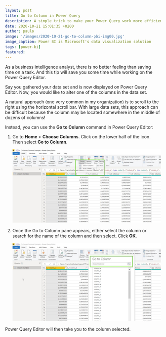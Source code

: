 ```yaml
---
layout: post
title: Go to Column in Power Query
description: A simple trick to make your Power Query work more efficient
date: 2020-10-21 15:01:35 +0200
author: paulo
image: '/images/2020-10-21-go-to-column-pbi-img00.jpg'
image_caption: Power BI is Microsoft's data visualization solution
tags: [power-bi]
featured:
---
```


As a business intelligence analyst, there is no better feeling than saving time on a task. And this tip will save you some time while working on the Power Query Editor. 

Say you gathered your data set and is now displayed on Power Query Editor. Now, you would like to alter one of the columns in the data set.  

A natural approach (one very common in my organization) is to scroll to the right using the horizontal scroll bar. With large data sets, this approach can be difficult because the column may be located somewhere in the middle of dozens of columns!  

Instead, you can use the **Go to Column** command in Power Query Editor: 

1. Go to **Home** > **Choose Columns**. Click on the lower half of the icon. Then select **Go to Column**. 

	![2020-10-21-go-to-column-pbi-img03](/images/2020-10-21-go-to-column-pbi-img03.jpg)

2. Once the Go to Column pane appears, either select the column or search for the name of the column and then select. Click **OK**.

	![2020-10-21-go-to-column-pbi-img04.jpg](/images/2020-10-21-go-to-column-pbi-img04.jpg)

Power Query Editor will then take you to the column selected.
